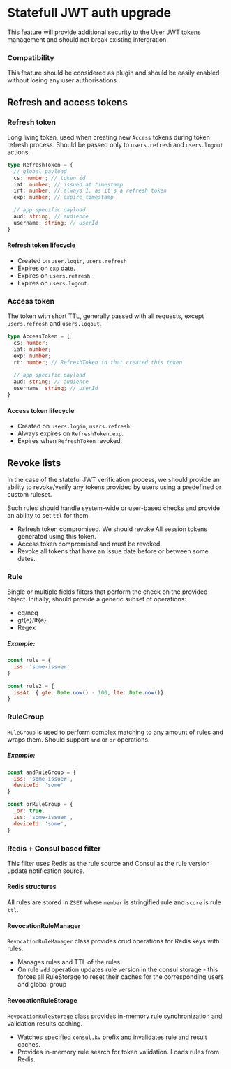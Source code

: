 # Statefull JWT auth upgrade

This feature will provide additional security to the User JWT tokens management and should not break existing intergration.

### Compatibility

This feature should be considered as plugin and should be easily enabled without losing any user authorisations.



## Refresh and access tokens

### Refresh token

Long living token, used when creating new `Access` tokens during token refresh process.
Should be passed only to `users.refresh` and `users.logout` actions.

```ts
type RefreshToken = {
  // global payload
  cs: number; // token id
  iat: number; // issued at timestamp
  irt: number; // always 1, as it's a refresh token
  exp: number; // expire timestamp

  // app specific payload
  aud: string; // audience
  username: string; // userId
}
```

#### Refresh token lifecycle

* Created on `user.login`, `users.refresh`
* Expires on `exp` date.
* Expires on `users.refresh`.
* Expires on `users.logout`.

### Access token

The token with short TTL, generally passed with all requests, except `users.refresh` and `users.logout`.

```ts
type AccessToken = {
  cs: number;
  iat: number;
  exp: number;
  rt: number; // RefreshToken id that created this token
  
  // app specific payload
  aud: string; // audience
  username: string; // userId
}
```

#### Access token lifecycle

* Created on `users.login`, `users.refresh`.
* Always expires on `RefreshToken.exp`.
* Expires when `RefreshToken` revoked.

## Revoke lists

In the case of the stateful JWT verification process, we should provide an ability to revoke/verify any tokens provided by users using a predefined or custom ruleset. 

Such rules should handle system-wide or user-based checks and provide an ability to set `ttl` for them.

* Refresh token compromised. We should revoke All session tokens generated using this token.
* Access token compromised and must be revoked.
* Revoke all tokens that have an issue date before or between some dates.

### Rule

Single or multiple fields filters that perform the check on the provided object. Initially, should provide a generic subset of operations:

* eq/neq
* gt{e}/lt{e}
* Regex

##### Example:

```js
const rule = {
  iss: 'some-issuer'
}

const rule2 = {
  issAt: { gte: Date.now() - 100, lte: Date.now()},
}
```

### RuleGroup

`RuleGroup` is used to perform complex matching to any amount of rules and wraps them. Should support `and` or `or` operations.

##### Example:

```js
const andRuleGroup = {
  iss: 'some-issuer',
  deviceId: 'some'
}

const orRuleGroup = {
  _or: true,
  iss: 'some-issuer',
  deviceId: 'some',
}
```

### Redis + Consul based filter

This filter uses Redis as the rule source and Consul as the rule version update notification source.

#### Redis structures

All rules are stored in `ZSET` where `member` is stringified rule and `score` is rule `ttl`.

#### RevocationRuleManager

`RevocationRuleManager` class provides crud operations for Redis keys with rules.

* Manages rules and TTL of the rules.
* On rule `add` operation updates rule version in the consul storage - this forces all RuleStorage to reset their caches for the corresponding users and global group

#### RevocationRuleStorage

`RevocationRuleStorage` class provides in-memory rule synchronization and validation results caching.

* Watches specified `consul.kv` prefix and invalidates rule and result caches.
* Provides in-memory rule search for token validation. Loads rules from Redis.

